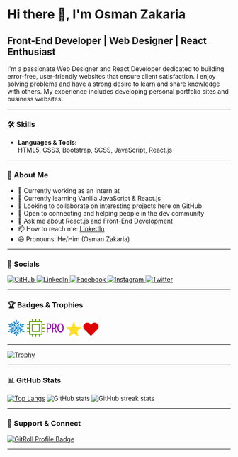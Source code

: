 # Hi there 👋, I'm Osman Zakaria

<!-- Profile image (Add your image path or remove if not applicable) -->
<!-- <img src="your-image-url-here" alt="Osman Zakaria" width="150"/> -->

## Front-End Developer | Web Designer | React Enthusiast

I'm a passionate Web Designer and React Developer dedicated to building error-free, user-friendly websites that ensure client satisfaction. I enjoy solving problems and have a strong desire to learn and share knowledge with others. My experience includes developing personal portfolio sites and business websites.

---

### 🛠️ Skills

- **Languages & Tools:**  
  HTML5, CSS3, Bootstrap, SCSS, JavaScript, React.js

---

### 🚀 About Me

- 🔭 Currently working as an Intern at 
- 🌱 Currently learning Vanilla JavaScript & React.js
- 👯 Looking to collaborate on interesting projects here on GitHub
- 🤝 Open to connecting and helping people in the dev community
- 💬 Ask me about React.js and Front-End Development
- 📫 How to reach me: [LinkedIn](https://www.linkedin.com/in/osmanzakaria532/)
- 😄 Pronouns: He/Him (Osman Zakaria)

---

### 📱 Socials

<a href="https://github.com/osmanzakaria532" target="_blank">
  <img src="https://cdn.jsdelivr.net/npm/simple-icons@3.0.1/icons/github.svg" alt="GitHub" width="28" height="28"/>
</a>
<a href="https://www.linkedin.com/in/osmanzakaria532/" target="_blank">
  <img src="https://cdn.jsdelivr.net/npm/simple-icons@3.0.1/icons/linkedin.svg" alt="LinkedIn" width="28" height="28"/>
</a>
<a href="https://www.facebook.com/osmanzakaria532" target="_blank">
  <img src="https://cdn.jsdelivr.net/npm/simple-icons@3.0.1/icons/facebook.svg" alt="Facebook" width="28" height="28"/>
</a>
<a href="https://www.instagram.com/mohammedosman.532/" target="_blank">
  <img src="https://cdn.jsdelivr.net/npm/simple-icons@3.0.1/icons/instagram.svg" alt="Instagram" width="28" height="28"/>
</a>
<a href="https://twitter.com/osmanzakaria532" target="_blank">
  <img src="https://cdn.jsdelivr.net/npm/simple-icons@3.0.1/icons/twitter.svg" alt="Twitter" width="28" height="28"/>
</a>

---

### 🏆 Badges & Trophies

<a href='https://archiveprogram.github.com/'><img src='https://raw.githubusercontent.com/acervenky/animated-github-badges/master/assets/acbadge.gif' width='40' height='40' alt='Archive Badge'></a>
<a href='https://docs.github.com/en/developers'><img src='https://raw.githubusercontent.com/acervenky/animated-github-badges/master/assets/devbadge.gif' width='40' height='40' alt='Dev Badge'></a>
<a href='https://github.com/pricing'><img src='https://raw.githubusercontent.com/acervenky/animated-github-badges/master/assets/pro.gif' width='40' height='40' alt='Pro Badge'></a>
<a href='https://stars.github.com/'><img src='https://raw.githubusercontent.com/acervenky/animated-github-badges/master/assets/starbadge.gif' width='35' height='35' alt='Star Badge'></a>
<a href='https://docs.github.com/en/github/supporting-the-open-source-community-with-github-sponsors'><img src='https://raw.githubusercontent.com/acervenky/animated-github-badges/master/assets/sponsorbadge.gif' width='35' height='35' alt='Sponsor Badge'></a>

---

[![Trophy](https://github-profile-trophy.vercel.app/?username=osmanzakaria532)](https://github.com/ryo-ma/github-profile-trophy)

---

### 📊 GitHub Stats

[![Top Langs](https://github-readme-stats.vercel.app/api/top-langs/?username=osmanzakaria532&layout=compact)](https://github.com/anuraghazra/github-readme-stats)
![GitHub stats](https://github-readme-stats.vercel.app/api?username=osmanzakaria532&show_icons=true)
![GitHub streak stats](https://streak-stats.demolab.com/?user=osmanzakaria532)

---

### 🌟 Support & Connect

<a href="https://gitroll.io/profile/uSqSydGZQajSAkBN8kKpGU6q6mVj2" target="_blank"><img src="https://gitroll.io/api/badges/profiles/v1/uSqSydGZQajSAkBN8kKpGU6q6mVj2" alt="GitRoll Profile Badge"/></a>

---

<!-- You can add more sections as needed! --> 
